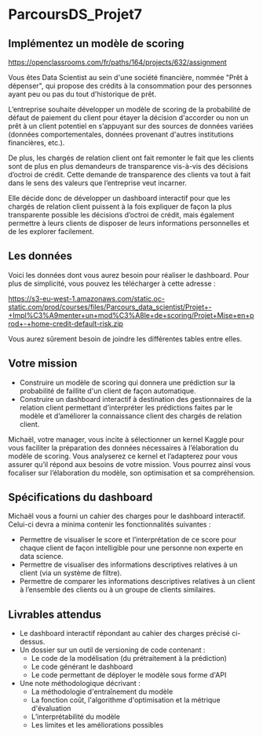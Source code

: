 # ParcoursDS_Projet7
## Implémentez un modèle de scoring
https://openclassrooms.com/fr/paths/164/projects/632/assignment

Vous êtes Data Scientist au sein d'une société financière, nommée "Prêt à dépenser",  qui propose des crédits à la consommation pour des personnes ayant peu ou pas du tout d'historique de prêt.

L’entreprise souhaite développer un modèle de scoring de la probabilité de défaut de paiement du client pour étayer la décision d'accorder ou non un prêt à un client potentiel en s’appuyant sur des sources de données variées (données comportementales, données provenant d'autres institutions financières, etc.).

De plus, les chargés de relation client ont fait remonter le fait que les clients sont de plus en plus demandeurs de transparence vis-à-vis des décisions d’octroi de crédit. Cette demande de transparence des clients va tout à fait dans le sens des valeurs que l’entreprise veut incarner.

Elle décide donc de développer un dashboard interactif pour que les chargés de relation client puissent à la fois expliquer de façon la plus transparente possible les décisions d’octroi de crédit, mais également permettre à leurs clients de disposer de leurs informations personnelles et de les explorer facilement. 

## Les données
Voici les données dont vous aurez besoin pour réaliser le dashboard. Pour plus de simplicité, vous pouvez les télécharger à cette adresse :

https://s3-eu-west-1.amazonaws.com/static.oc-static.com/prod/courses/files/Parcours_data_scientist/Projet+-+Impl%C3%A9menter+un+mod%C3%A8le+de+scoring/Projet+Mise+en+prod+-+home-credit-default-risk.zip

Vous aurez sûrement besoin de joindre les différentes tables entre elles.

## Votre mission
- Construire un modèle de scoring qui donnera une prédiction sur la probabilité de faillite d'un client de façon automatique.
- Construire un dashboard interactif à destination des gestionnaires de la relation client permettant d'interpréter les prédictions faites par le modèle et d’améliorer la connaissance client des chargés de relation client.

Michaël, votre manager, vous incite à sélectionner un kernel Kaggle pour vous faciliter la préparation des données nécessaires à l’élaboration du modèle de scoring. Vous analyserez ce kernel et l’adapterez pour vous assurer qu’il répond aux besoins de votre mission. Vous pourrez ainsi vous focaliser sur l’élaboration du modèle, son optimisation et sa compréhension.

## Spécifications du dashboard
Michaël vous a fourni un cahier des charges pour le dashboard interactif. Celui-ci devra a minima contenir les fonctionnalités suivantes :
- Permettre de visualiser le score et l’interprétation de ce score pour chaque client de façon intelligible pour une personne non experte en data science.
- Permettre de visualiser des informations descriptives relatives à un client (via un système de filtre).
- Permettre de comparer les informations descriptives relatives à un client à l’ensemble des clients ou à un groupe de clients similaires.

## Livrables attendus
- Le dashboard interactif répondant au cahier des charges précisé ci-dessus.
- Un dossier sur un outil de versioning de code contenant :
  - Le code de la modélisation (du prétraitement à la prédiction)
  - Le code générant le dashboard
  - Le code permettant de déployer le modèle sous forme d'API
- Une note méthodologique décrivant :
  - La méthodologie d'entraînement du modèle
  - La fonction coût, l'algorithme d'optimisation et la métrique d'évaluation
  - L’interprétabilité du modèle
  - Les limites et les améliorations possibles
